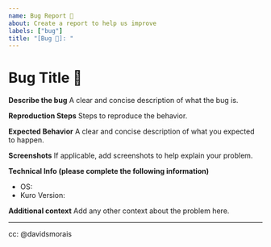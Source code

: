 ```yaml
---
name: Bug Report 🐞
about: Create a report to help us improve
labels: ["bug"]
title: "[Bug 🐞]: "
---
```

# Bug Title 🐞

**Describe the bug**
A clear and concise description of what the bug is.

**Reproduction Steps**
Steps to reproduce the behavior.

**Expected Behavior**
A clear and concise description of what you expected to happen.

**Screenshots**
If applicable, add screenshots to help explain your problem.

**Technical Info (please complete the following information)**
 - OS:
 - Kuro Version:

**Additional context**
Add any other context about the problem here.

---
cc:
@davidsmorais
